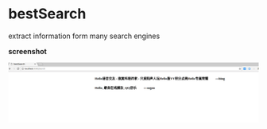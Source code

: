 # bestSearch
extract information form many search engines

**screenshot** 
<br />

![bestSearch](https://raw.githubusercontent.com/QingNeng/bestSearch/master/screenshot/bestSearch.png)